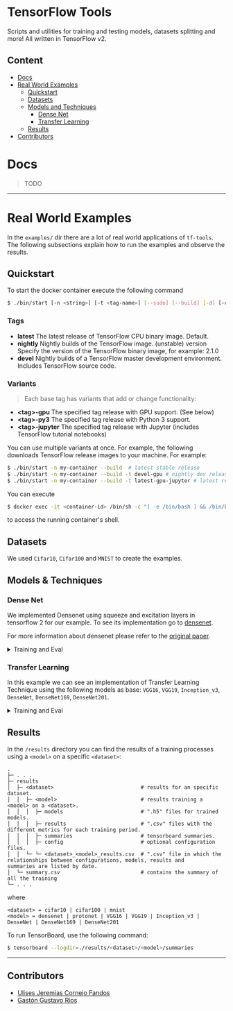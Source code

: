 # TensorFlow Tools

Scripts and utilities for training and testing models, datasets splitting and more! All written in TensorFlow v2.

## Content

- [Docs](#docs)
- [Real World Examples](#usage-examples)
    - [Quickstart](#quickstart)
    - [Datasets](#datasets)
    - [Models and Techniques](#models-&-techniques)
        - [Dense Net](#dense-net)
        - [Transfer Learning](#transfer-learning)
    - [Results](#results)
- [Contributors](#contributors)

# Docs

> TODO

* * *

# Real World Examples

In the `examples/` dir there are a lot of real world applications of `tf-tools`. The following subsections explain how to run the examples and observe the results.

## Quickstart

To start the docker container execute the following command

```sh
$ ./bin/start [-n <string>] [-t <tag-name>] [--sudo] [--build] [-d] [-c <command>]
```

### Tags

- **latest**	The latest release of TensorFlow CPU binary image. Default.
- **nightly**	Nightly builds of the TensorFlow image. (unstable)
version	Specify the version of the TensorFlow binary image, for example: 2.1.0
- **devel**	Nightly builds of a TensorFlow master development environment. Includes TensorFlow source code.

### Variants

> Each base tag has variants that add or change functionality:

- **\<tag\>-gpu**	The specified tag release with GPU support. (See below)
- **\<tag\>-py3**	The specified tag release with Python 3 support.
- **\<tag\>-jupyter**	The specified tag release with Jupyter (includes TensorFlow tutorial notebooks)

You can use multiple variants at once. For example, the following downloads TensorFlow release images to your machine. For example:

```sh
$ ./bin/start -n my-container --build  # latest stable release
$ ./bin/start -n my-container --build -t devel-gpu # nightly dev release w/ GPU support
$ ./bin/start -n my-container --build -t latest-gpu-jupyter # latest release w/ GPU support and Jupyter
```

You can execute

```sh
$ docker exec -it <container-id> /bin/sh -c "[ -e /bin/bash ] && /bin/bash || /bin/sh"
```
to access the running container's shell.

## Datasets

We used `Cifar10`, `Cifar100` and `MNIST` to create the examples.

## Models & Techniques

### Dense Net

We implemented Densenet using squeeze and excitation layers in tensorflow 2 for our example. To see its implementation go to [densenet](https://github.com/okason97/DenseNet-Tensorflow2).

For more information about densenet please refer to the [original paper](https://arxiv.org/abs/1608.06993).

<details><summary>Training and Eval</summary>

#### Training

Run the following command to run training on `<config>` with default parameters.

```sh
$ ./bin/run --model densenet --mode train --config <config>
```

`<config> = cifar10 | cifar100 | mnist`

#### Evaluating

To run evaluation on a specific dataset

```sh
$ ./bin/run --model densenet --mode eval --config <config>
```

`<config> = cifar10 | cifar100 | mnist`
</details>

### Transfer Learning

In this example we can see an implementation of Transfer Learning Technique using the following models
as base: `VGG16`, `VGG19`, `Inception_v3`, `DenseNet`, `DenseNet169`, `DenseNet201`.

<details><summary>Training and Eval</summary>

#### Training

Run the following command to run training on `<config>` with default parameters.

```sh
$ ./bin/run --tl --model <model> --mode train --config <config>
```

```
<model> = VGG16 | VGG19 | Inception_v3 | DenseNet | DenseNet169 | DenseNet201
<config> = cifar10 | cifar100 | mnist
```
#### Evaluating

To run evaluation on a specific dataset

```sh
$ ./bin/run --tl --model <model> --mode eval --config <config>
```

```
<model> = VGG16 | VGG19 | Inception_v3 | DenseNet | DenseNet169 | DenseNet201
<config> = cifar10 | cifar100 | mnist
```
</details>

## Results

In the `/results` directory you can find the results of a training processes using a `<model>` on a specific `<dataset>`:

```
.
├─ . . .
├─ results
│  ├─ <dataset>                            # results for an specific dataset.
│  │  ├─ <model>                           # results training a <model> on a <dataset>.
│  │  │  ├─ models                         # ".h5" files for trained models.
│  │  │  ├─ results                        # ".csv" files with the different metrics for each training period.
│  │  │  ├─ summaries                      # tensorboard summaries.
│  │  │  ├─ config                         # optional configuration files.
│  │  └─ └─ <dataset>_<model>_results.csv  # ".csv" file in which the relationships between configurations, models, results and 
summaries are listed by date.
│  └─ summary.csv                          # contains the summary of all the training
└─ . . .
```

where

```
<dataset> = cifar10 | cifar100 | mnist
<model> = densenet | protonet | VGG16 | VGG19 | Inception_v3 | DenseNet | DenseNet169 | DenseNet201
```

To run TensorBoard, use the following command:

```sh
$ tensorboard --logdir=./results/<dataset>/<model>/summaries
```

* * *

## Contributors

- [Ulises Jeremias Cornejo Fandos](https://github.com/ulises-jeremias)
- [Gastón Gustavo Rios](https://github.com/okason97)
